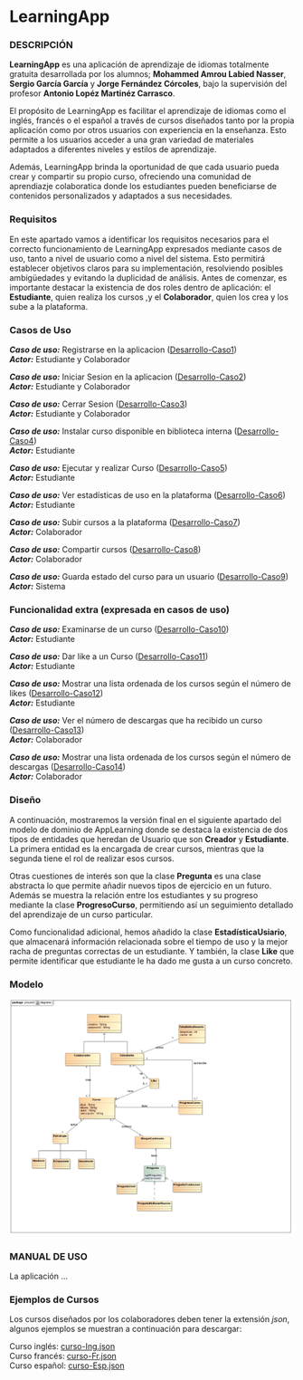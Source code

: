 ﻿# LearningApp

### DESCRIPCIÓN 

**LearningApp** es una aplicación de aprendizaje de idiomas totalmente gratuita desarrollada por los alumnos; **Mohammed Amrou Labied Nasser**, **Sergio García García** y **Jorge Fernández Córcoles**, bajo la supervisión del profesor **Antonio Lopéz Martinéz Carrasco**.

El propósito de LearningApp es facilitar el aprendizaje de idiomas como el inglés, francés o el español a través de cursos diseñados tanto por la propia aplicación como por otros usuarios con experiencia en la enseñanza. Esto permite a los usuarios acceder a una gran variedad de materiales adaptados a diferentes niveles y estilos de aprendizaje. 

Además, LearningApp brinda la oportunidad de que cada usuario pueda crear y compartir su propio curso, ofreciendo una comunidad de aprendiazje colaboratica donde los estudiantes pueden beneficiarse de contenidos personalizados y adaptados a sus necesidades. 

### Requisitos

En este apartado vamos a identificar los requisitos necesarios para el correcto funcionamiento de LearningApp expresados mediante casos de uso, tanto a nivel de usuario como a nivel del sistema. Esto permitirá establecer objetivos claros para su implementación, resolviendo posibles ambigüedades y evitando la duplicidad de análisis. Antes de comenzar, es importante destacar la existencia de dos roles dentro de aplicación: el **Estudiante**, quien realiza los cursos ,y el **Colaborador**, quien los crea y los sube a la plataforma.

### Casos de Uso

***Caso de uso:*** Registrarse en la aplicacion ([Desarrollo-Caso1](https://github.com/the-HaMo/PDS-proyect/blob/main/info/Desarrollo-Caso1.md))\
***Actor:*** Estudiante y Colaborador

***Caso de uso:*** Iniciar Sesion en la aplicacion ([Desarrollo-Caso2](https://github.com/the-HaMo/PDS-proyect/blob/main/info/Desarrollo-Caso2.md))\
***Actor:*** Estudiante y Colaborador 

***Caso de uso:*** Cerrar Sesion ([Desarrollo-Caso3](https://github.com/the-HaMo/PDS-proyect/blob/main/info/Desarrollo-Caso3.md))\
***Actor:*** Estudiante y Colaborador 

***Caso de uso:*** Instalar curso disponible en biblioteca interna ([Desarrollo-Caso4](https://github.com/the-HaMo/PDS-proyect/blob/main/info/Desarrollo-Caso4.md))\
***Actor:*** Estudiante 

***Caso de uso:*** Ejecutar y realizar Curso ([Desarrollo-Caso5](https://github.com/the-HaMo/PDS-proyect/blob/main/info/Desarrollo-Caso5.md))\
***Actor:*** Estudiante

***Caso de uso:*** Ver estadísticas de uso en la plataforma ([Desarrollo-Caso6](https://github.com/the-HaMo/PDS-proyect/blob/main/info/Desarrollo-Caso6.md))\
***Actor:*** Estudiante

***Caso de uso:*** Subir cursos a la plataforma ([Desarrollo-Caso7](https://github.com/the-HaMo/PDS-proyect/blob/main/info/Desarrollo-Caso7.md))\
***Actor:*** Colaborador

***Caso de uso:*** Compartir cursos ([Desarrollo-Caso8](https://github.com/the-HaMo/PDS-proyect/blob/main/info/Desarrollo-Caso8.md))\
***Actor:*** Colaborador

***Caso de uso:*** Guarda estado del curso para un usuario ([Desarrollo-Caso9](https://github.com/the-HaMo/PDS-proyect/blob/main/info/Desarrollo-Caso9.md))\
***Actor:*** Sistema

### Funcionalidad extra (expresada en casos de uso) 

***Caso de uso:*** Examinarse de un curso ([Desarrollo-Caso10](https://github.com/the-HaMo/PDS-proyect/blob/main/info/Desarrollo-Caso10.md))\
***Actor:*** Estudiante 

***Caso de uso:*** Dar like a un Curso ([Desarrollo-Caso11](https://github.com/the-HaMo/PDS-proyect/blob/main/info/Desarrollo-Caso11.md))\
***Actor:*** Estudiante

***Caso de uso:*** Mostrar una lista ordenada de los cursos según el número de likes ([Desarrollo-Caso12](https://github.com/the-HaMo/PDS-proyect/blob/main/info/Desarrollo-Caso12.md))\
***Actor:*** Estudiante

***Caso de uso:*** Ver el número de descargas que ha recibido un curso ([Desarrollo-Caso13](https://github.com/the-HaMo/PDS-proyect/blob/main/info/Desarrollo-Caso13.md))\
***Actor:*** Colaborador

***Caso de uso:*** Mostrar una lista ordenada de los cursos según el número de descargas ([Desarrollo-Caso14](https://github.com/the-HaMo/PDS-proyect/blob/main/info/Desarrollo-Caso14.md))\
***Actor:*** Colaborador

### Diseño

A continuación, mostraremos la versión final en el siguiente apartado del modelo de dominio de AppLearning donde se destaca la existencia de dos tipos de entidades que heredan de Usuario que son **Creador** y **Estudiante**. La primera entidad es la encargada de crear cursos, mientras que la segunda tiene el rol de realizar esos cursos. 

Otras cuestiones de interés son que la clase **Pregunta** es una clase abstracta lo que permite añadir nuevos tipos de ejercicio en un futuro. Además se muestra la relación entre los estudiantes y su progreso mediante la clase **ProgresoCurso**, permitiendo así un seguimiento detallado del aprendizaje de un curso particular.

Como funcionalidad adicional, hemos añadido la clase **EstadísticaUsiario**, que almacenará información relacionada sobre el tiempo de uso y la mejor racha de preguntas correctas de un estudiante. Y también, la clase **Like** que permite identificar que estudiante le ha dado me gusta a un curso concreto.

### Modelo

![Mdominio.VF](https://github.com/the-HaMo/PDS-proyect/blob/main/info/diagramaVF.jpg)

### MANUAL DE USO 

La aplicación ... 

### Ejemplos de Cursos

Los cursos diseñados por los colaboradores deben tener la extensión *json*, algunos ejemplos se muestran a continuación para descargar:

Curso inglés:  [curso-Ing.json](https://github.com/the-HaMo/PDS-proyect/blob/main/cursos/curso-Ing.json)\
Curso francés: [curso-Fr.json](https://github.com/the-HaMo/PDS-proyect/blob/main/cursos/curso-Fr.json)\
Curso español: [curso-Esp.json](https://github.com/the-HaMo/PDS-proyect/blob/main/cursos/curso-Esp.json)

